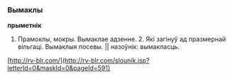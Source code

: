 ### Вымаклы
**прыметнік**

1. Прамоклы, мокры. Вымаклае адзенне. 2. Які загінуў ад празмернай вільгаці. Вымаклыя посевы. || назоўнік: вымакласць.

<a rel="author">[http://rv-blr.com/](http://rv-blr.com/slounik.jsp?letterId=0&maskId=0&pageId=591)</a>
